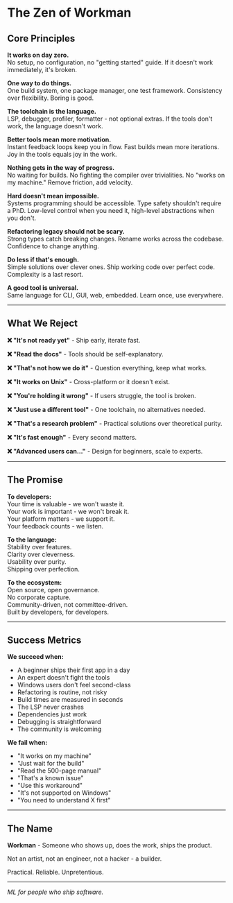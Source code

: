 # The Zen of Workman

## Core Principles

**It works on day zero.**  
No setup, no configuration, no "getting started" guide. If it doesn't work immediately, it's broken.

**One way to do things.**  
One build system, one package manager, one test framework. Consistency over flexibility. Boring is good.

**The toolchain is the language.**  
LSP, debugger, profiler, formatter - not optional extras. If the tools don't work, the language doesn't work.

**Better tools mean more motivation.**  
Instant feedback loops keep you in flow. Fast builds mean more iterations. Joy in the tools equals joy in the work.

**Nothing gets in the way of progress.**  
No waiting for builds. No fighting the compiler over trivialities. No "works on my machine." Remove friction, add velocity.

**Hard doesn't mean impossible.**  
Systems programming should be accessible. Type safety shouldn't require a PhD. Low-level control when you need it, high-level abstractions when you don't.

**Refactoring legacy should not be scary.**  
Strong types catch breaking changes. Rename works across the codebase. Confidence to change anything.

**Do less if that's enough.**  
Simple solutions over clever ones. Ship working code over perfect code. Complexity is a last resort.

**A good tool is universal.**  
Same language for CLI, GUI, web, embedded. Learn once, use everywhere.

---

## What We Reject

**❌ "It's not ready yet"** - Ship early, iterate fast.

**❌ "Read the docs"** - Tools should be self-explanatory.

**❌ "That's not how we do it"** - Question everything, keep what works.

**❌ "It works on Unix"** - Cross-platform or it doesn't exist.

**❌ "You're holding it wrong"** - If users struggle, the tool is broken.

**❌ "Just use a different tool"** - One toolchain, no alternatives needed.

**❌ "That's a research problem"** - Practical solutions over theoretical purity.

**❌ "It's fast enough"** - Every second matters.

**❌ "Advanced users can..."** - Design for beginners, scale to experts.

---

## The Promise

**To developers:**  
Your time is valuable - we won't waste it.  
Your work is important - we won't break it.  
Your platform matters - we support it.  
Your feedback counts - we listen.

**To the language:**  
Stability over features.  
Clarity over cleverness.  
Usability over purity.  
Shipping over perfection.

**To the ecosystem:**  
Open source, open governance.  
No corporate capture.  
Community-driven, not committee-driven.  
Built by developers, for developers.

---

## Success Metrics

**We succeed when:**
- A beginner ships their first app in a day
- An expert doesn't fight the tools
- Windows users don't feel second-class
- Refactoring is routine, not risky
- Build times are measured in seconds
- The LSP never crashes
- Dependencies just work
- Debugging is straightforward
- The community is welcoming

**We fail when:**
- "It works on my machine"
- "Just wait for the build"
- "Read the 500-page manual"
- "That's a known issue"
- "Use this workaround"
- "It's not supported on Windows"
- "You need to understand X first"

---

## The Name

**Workman** - Someone who shows up, does the work, ships the product.

Not an artist, not an engineer, not a hacker - a builder.

Practical. Reliable. Unpretentious.

---

*ML for people who ship software.*
